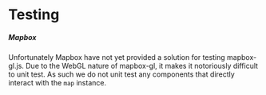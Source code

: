 # Testing
##### Mapbox
Unfortunately Mapbox have not yet provided a solution for testing mapbox-gl.js. Due to the WebGL nature of mapbox-gl, it makes it notoriously difficult to unit test. As such we do not unit test any components that directly interact with the `map` instance.
